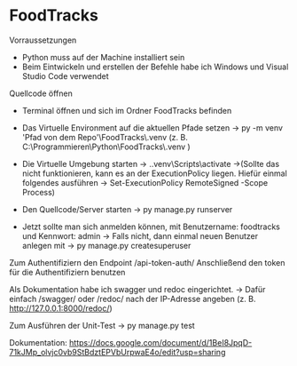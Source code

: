# FoodTracks
Vorraussetzungen 
- Python muss auf der Machine installiert sein
- Beim Eintwickeln und erstellen der Befehle habe ich Windows und Visual Studio Code verwendet

Quellcode öffnen
- Terminal öffnen und sich im Ordner FoodTracks befinden
- Das Virtuelle Environment auf die aktuellen Pfade setzen
	-> py -m venv 'Pfad von dem Repo'\FoodTracks\\.venv (z. B. C:\Programmieren\Python\FoodTracks\\.venv )
- Die Virtuelle Umgebung starten
	-> .\.venv\Scripts\activate
		->(Sollte das nicht funktionieren, kann es an der ExecutionPolicy liegen. Hiefür einmal folgendes ausführen -> Set-ExecutionPolicy RemoteSigned -Scope Process)
- Den Quellcode/Server starten
	-> py manage.py runserver
	
- Jetzt sollte man sich anmelden können, mit Benutzername: foodtracks und Kennwort: admin
	-> Falls nicht, dann einmal neuen Benutzer anlegen mit -> py manage.py createsuperuser  
	
Zum Authentifiziern den Endpoint /api-token-auth/
Anschließend den token für die Authentifiziern benutzen

Als Dokumentation habe ich swagger und redoc eingerichtet.
	-> Dafür einfach /swagger/ oder /redoc/ nach der IP-Adresse angeben (z. B. http://127.0.0.1:8000/redoc/)	
	
Zum Ausführen der Unit-Test
	-> py manage.py test

Dokumentation: https://docs.google.com/document/d/1BeI8JpqD-71kJMp_olvjc0vb9StBdztEPVbUrpwaE4o/edit?usp=sharing
